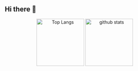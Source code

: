 ## Hi there 👋

<p align="center"> 
  <img alt="Top Langs" height="150px" src="https://github-readme-stats.vercel.app/api/top-langs/?username=NanaFujishima&layout=compact&theme=dracula" />
  <img alt="github stats" height="150px" src="https://github-readme-stats.vercel.app/api?username=NanaFujishima&theme=dracula&show_icons=true" />
</p>


<!--
**NanaFujishima/NanaFujishima** is a ✨ _special_ ✨ repository because its `README.md` (this file) appears on your GitHub profile.

Here are some ideas to get you started:

- 🔭 I’m currently working on ...
- 🌱 I’m currently learning ...
- 👯 I’m looking to collaborate on ...
- 🤔 I’m looking for help with ...
- 💬 Ask me about ...
- 📫 How to reach me: ...
- 😄 Pronouns: ...
- ⚡ Fun fact: ...
-->
